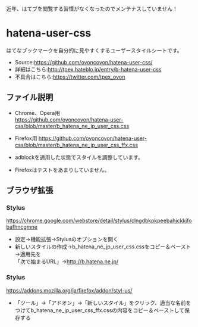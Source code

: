 近年、はてブを閲覧する習慣がなくなったのでメンテナスしていません！

hatena-user-css
===============
はてなブックマークを自分的に見やすくするユーザースタイルシートです。  
  
* Source:https://github.com/ovoncovon/hatena-user-css/  
* 詳細はこちら:http://tpex.hateblo.jp/entry/b-hatena-user-css  
* 不具合はこちら:https://twitter.com/tpex_ovon  

ファイル説明
--------
* Chrome、Opera用  
https://github.com/ovoncovon/hatena-user-css/blob/master/b_hatena_ne_jp_user_css.css  

* Firefox用 https://github.com/ovoncovon/hatena-user-css/blob/master/b_hatena_ne_jp_user_css_ffx.css  

* adblockを適用した状態でスタイルを調整しています。  
* Firefoxはテストをあまりしていません。


ブラウザ拡張
--------
### Stylus

https://chrome.google.com/webstore/detail/stylus/clngdbkpkpeebahjckkjfobafhncgmne  

* 設定→機能拡張→Stylusのオプションを開く  
* 新しいスタイルの作成→b_hatena_ne_jp_user_css.cssをコピー＆ペースト→適用先を  
「次で始まるURL」→http://b.hatena.ne.jp/  

### Stylus

https://addons.mozilla.org/ja/firefox/addon/styl-us/  
* 「ツール」→「アドオン」→「新しいスタイル」をクリック、適当な名前をつけてb_hatena_ne_jp_user_css_ffx.cssの内容をコピー＆ペーストして保存する  

